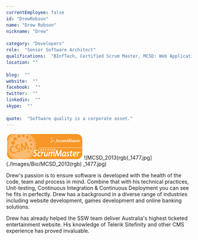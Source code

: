 ```yaml
---
currentEmployee: false
id: "DrewRobson"
name: "Drew Robson"
nickname: "Drew"

category: "Developers"
role:  "Senior Software Architect"
qualifications:  "BInfTech, Certified Scrum Master, MCSD: Web Applications"
location: ""

blog:  ""
website:  ""
facebook:  ""
twitter:  ""
linkedin:  ""
skype:  ""

quote:  "Software quality is a corporate asset."
---
```


![](./Images/Bio/csm.png) 
![MCSD_2013(rgb)_1477.jpg](./Images/Bio/MCSD_2013(rgb) 
_1477.jpg) 

Drew's passion is to ensure software is developed with the health of the code, team and process in mind. Combine that with his technical practices, Unit-testing, Continuous Integration & Continuous Deployment you can see he fits in perfectly. Drew has a background in a diverse range of industries including website development, games development and online banking solutions.

Drew has already helped the SSW team deliver Australia's highest ticketed entertainment website. His knowledge of Telerik Sitefinity and other CMS experience has proved invaluable.